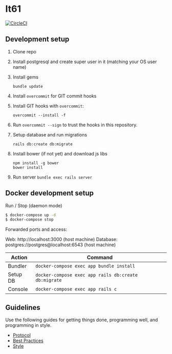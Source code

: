 # It61
[![CircleCI](https://circleci.com/gh/IT61/it61-rails.svg?style=svg)](https://circleci.com/gh/IT61/it61-rails)

## Development setup

1. Clone repo
2. Install postgresql and create super user in it (matching your OS user name)
3. Install gems

    `bundle update`

4. Install `overcommit` for GIT commit hooks
5. Install GIT hooks with `overcommit`:

    ```
    overcommit --install -f
    ```

6. Run `overcommit --sign` to trust the hooks in this repository.
7. Setup database and run migrations

    ```
    rails db:create db:migrate
    ```
8. Install bower (if not yet) and download js libs

    ```
    npm install -g bower
    bower install
    ```

9. Run server
    `bundle exec rails server`

## Docker development setup

Run / Stop (daemon mode)
```bash
$ docker-compose up -d
$ docker-compose stop
```

Forwarded ports and access:

Web: http://localhost:3000 (host machine)
Database: postgres://postgres@localhost:6543 (host machine)

Action | Command
------------ | -------------
Bundler | `docker-compose exec app bundle install`
Setup DB | `docker-compose exec app rails db:create db:migrate`
Console | `docker-compose exec app rails c`

## Guidelines

Use the following guides for getting things done, programming well, and
programming in style.

* [Protocol](http://github.com/thoughtbot/guides/blob/master/protocol)
* [Best Practices](http://github.com/thoughtbot/guides/blob/master/best-practices)
* [Style](http://github.com/thoughtbot/guides/blob/master/style)
